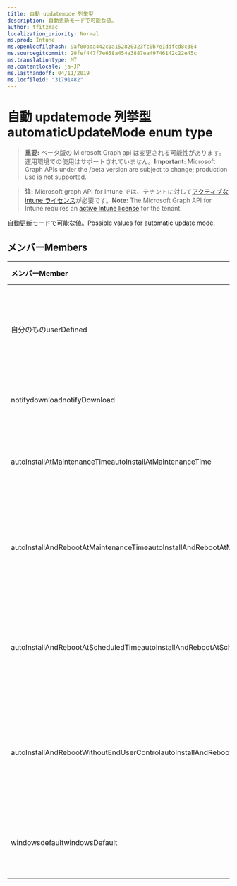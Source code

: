 ```yaml
---
title: 自動 updatemode 列挙型
description: 自動更新モードで可能な値。
author: tfitzmac
localization_priority: Normal
ms.prod: Intune
ms.openlocfilehash: 9af00bda442c1a152820323fc0b7e1ddfcd8c384
ms.sourcegitcommit: 20fef447f7e658a454a3887ea49746142c22e45c
ms.translationtype: MT
ms.contentlocale: ja-JP
ms.lasthandoff: 04/11/2019
ms.locfileid: "31791482"
---
```

# <a name="automaticupdatemode-enum-type"></a><span data-ttu-id="918ec-103">自動 updatemode 列挙型</span><span class="sxs-lookup"><span data-stu-id="918ec-103">automaticUpdateMode enum type</span></span>

> <span data-ttu-id="918ec-104">**重要:** ベータ版の Microsoft Graph api は変更される可能性があります。運用環境での使用はサポートされていません。</span><span class="sxs-lookup"><span data-stu-id="918ec-104">**Important:** Microsoft Graph APIs under the /beta version are subject to change; production use is not supported.</span></span>

> <span data-ttu-id="918ec-105">**注:** Microsoft graph API for Intune では、テナントに対して[アクティブな intune ライセンス](https://go.microsoft.com/fwlink/?linkid=839381)が必要です。</span><span class="sxs-lookup"><span data-stu-id="918ec-105">**Note:** The Microsoft Graph API for Intune requires an [active Intune license](https://go.microsoft.com/fwlink/?linkid=839381) for the tenant.</span></span>

<span data-ttu-id="918ec-106">自動更新モードで可能な値。</span><span class="sxs-lookup"><span data-stu-id="918ec-106">Possible values for automatic update mode.</span></span>

## <a name="members"></a><span data-ttu-id="918ec-107">メンバー</span><span class="sxs-lookup"><span data-stu-id="918ec-107">Members</span></span>
|<span data-ttu-id="918ec-108">メンバー</span><span class="sxs-lookup"><span data-stu-id="918ec-108">Member</span></span>|<span data-ttu-id="918ec-109">値</span><span class="sxs-lookup"><span data-stu-id="918ec-109">Value</span></span>|<span data-ttu-id="918ec-110">説明</span><span class="sxs-lookup"><span data-stu-id="918ec-110">Description</span></span>|
|:---|:---|:---|
|<span data-ttu-id="918ec-111">自分のもの</span><span class="sxs-lookup"><span data-stu-id="918ec-111">userDefined</span></span>|<span data-ttu-id="918ec-112">.0</span><span class="sxs-lookup"><span data-stu-id="918ec-112">0</span></span>|<span data-ttu-id="918ec-113">ユーザー定義、既定値、意図的ではありません。</span><span class="sxs-lookup"><span data-stu-id="918ec-113">User Defined, default value, no intent.</span></span>|
|<span data-ttu-id="918ec-114">notifydownload</span><span class="sxs-lookup"><span data-stu-id="918ec-114">notifyDownload</span></span>|<span data-ttu-id="918ec-115">1-d</span><span class="sxs-lookup"><span data-stu-id="918ec-115">1</span></span>|<span data-ttu-id="918ec-116">ダウンロードを通知します。</span><span class="sxs-lookup"><span data-stu-id="918ec-116">Notify on download.</span></span>|
|<span data-ttu-id="918ec-117">autoInstallAtMaintenanceTime</span><span class="sxs-lookup"><span data-stu-id="918ec-117">autoInstallAtMaintenanceTime</span></span>|<span data-ttu-id="918ec-118">pbm-2</span><span class="sxs-lookup"><span data-stu-id="918ec-118">2</span></span>|<span data-ttu-id="918ec-119">メンテナンス時に自動インストールします。</span><span class="sxs-lookup"><span data-stu-id="918ec-119">Auto-install at maintenance time.</span></span>|
|<span data-ttu-id="918ec-120">autoInstallAndRebootAtMaintenanceTime</span><span class="sxs-lookup"><span data-stu-id="918ec-120">autoInstallAndRebootAtMaintenanceTime</span></span>|<span data-ttu-id="918ec-121">1/3</span><span class="sxs-lookup"><span data-stu-id="918ec-121">3</span></span>|<span data-ttu-id="918ec-122">メンテナンス時に自動的にインストールおよび再起動します。</span><span class="sxs-lookup"><span data-stu-id="918ec-122">Auto-install and reboot at maintenance time.</span></span>|
|<span data-ttu-id="918ec-123">autoInstallAndRebootAtScheduledTime</span><span class="sxs-lookup"><span data-stu-id="918ec-123">autoInstallAndRebootAtScheduledTime</span></span>|<span data-ttu-id="918ec-124">2/4</span><span class="sxs-lookup"><span data-stu-id="918ec-124">4</span></span>|<span data-ttu-id="918ec-125">スケジュールされた時刻に自動インストールおよび再起動します。</span><span class="sxs-lookup"><span data-stu-id="918ec-125">Auto-install and reboot at scheduled time.</span></span>|
|<span data-ttu-id="918ec-126">autoInstallAndRebootWithoutEndUserControl</span><span class="sxs-lookup"><span data-stu-id="918ec-126">autoInstallAndRebootWithoutEndUserControl</span></span>|<span data-ttu-id="918ec-127">5</span><span class="sxs-lookup"><span data-stu-id="918ec-127">5</span></span>|<span data-ttu-id="918ec-128">エンドユーザーコントロールを使用せずに自動インストールおよび再起動</span><span class="sxs-lookup"><span data-stu-id="918ec-128">Auto-install and restart without end-user control</span></span>|
|<span data-ttu-id="918ec-129">windowsdefault</span><span class="sxs-lookup"><span data-stu-id="918ec-129">windowsDefault</span></span>|<span data-ttu-id="918ec-130">シックス</span><span class="sxs-lookup"><span data-stu-id="918ec-130">6</span></span>|<span data-ttu-id="918ec-131">Windows の既定値にリセットします。</span><span class="sxs-lookup"><span data-stu-id="918ec-131">Reset to Windows default value.</span></span>|





